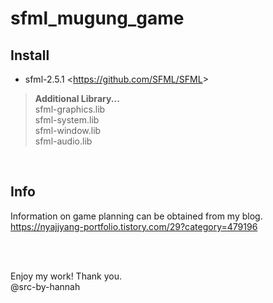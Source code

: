 # sfml_mugung_game

## Install
* sfml-2.5.1 <<https://github.com/SFML/SFML>>
> <b>Additional Library...</b> <br> sfml-graphics.lib <br> sfml-system.lib <br> sfml-window.lib <br> sfml-audio.lib
<br>

## Info
Information on game planning can be obtained from my blog.
<br>https://nyajjyang-portfolio.tistory.com/29?category=479196

<br><br>

Enjoy my work! Thank you.
<br>@src-by-hannah
